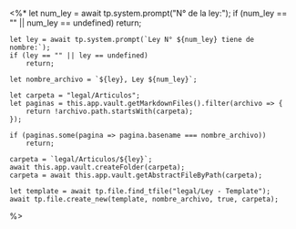 <%*
	let num_ley = await tp.system.prompt("N° de la ley:");
	if (num_ley == "" || num_ley == undefined)
		return;

	let ley = await tp.system.prompt(`Ley N° ${num_ley} tiene de nombre:`);
	if (ley == "" || ley == undefined)
		return;

	let nombre_archivo = `${ley}, Ley ${num_ley}`;

	let carpeta = "legal/Articulos";
	let paginas = this.app.vault.getMarkdownFiles().filter(archivo => {
		return !archivo.path.startsWith(carpeta);
	});

	if (paginas.some(pagina => pagina.basename === nombre_archivo))
		return;

	carpeta = `legal/Articulos/${ley}`;
	await this.app.vault.createFolder(carpeta);
	carpeta = await this.app.vault.getAbstractFileByPath(carpeta);

	let template = await tp.file.find_tfile("legal/Ley - Template");
	await tp.file.create_new(template, nombre_archivo, true, carpeta);
%>